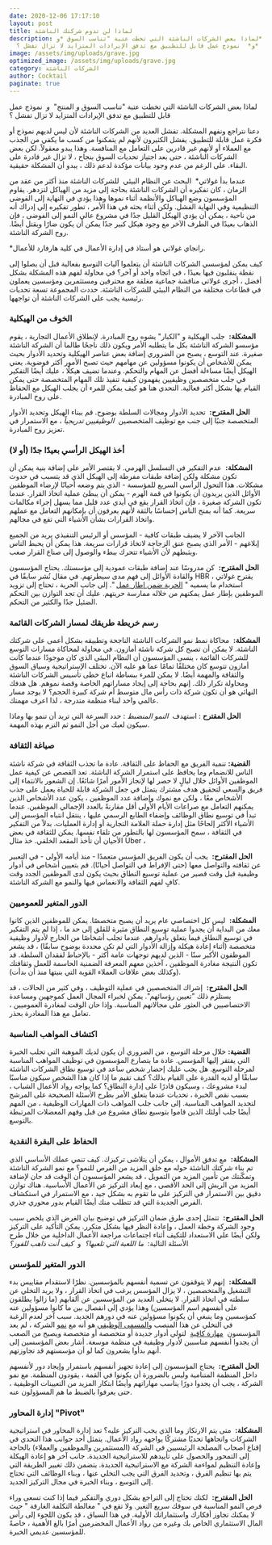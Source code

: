 ```yaml
---
date: 2020-12-06 17:17:10
layout: post
title: لماذا لن تدوم شركتك الناشئة
description: لماذا بعض الشركات الناشئة التي تخطت عتبة "تناسب السوق *و*
  المنتج"  *و*  نموذج عمل قابل للتطبيق مع تدفق الإيرادات المتزايد لا تزال تفشل ؟
image: /assets/img/uploads/grave.jpg
optimized_image: /assets/img/uploads/grave.jpg
category: الشركات الناشئة
author: Cocktail
paginate: true
---
```

لماذا بعض الشركات الناشئة التي تخطت عتبة "تناسب السوق *و* المنتج"  *و*  نموذج عمل قابل للتطبيق مع تدفق الإيرادات المتزايد لا تزال تفشل ؟

دعنا نتراجع ونفهم المشكلة. تفشل العديد من الشركات الناشئة لأن ليس لديهم نموذج أو فكرة عمل قابلة للتطبيق. يفشل الكثيرون لأنهم لم يتمكنوا من كسب ما يكفي من الجذب مع العملاء أو لأنهم غير قادرين على التعامل مع المنافسة. وهذا يبدو معقولاً. لكن بعض الشركات الناشئة ، حتى بعد اجتياز تحديات السوق بنجاح ، لا تزال غير قادرة على البقاء. على الرغم من عدم وجود بيانات مؤكدة لدعم ذلك ، يبدو أن المشكلة حقيقية.

عندما بدأ غولاتي*  البحث عن النظام البيئي  للشركات الناشئة منذ أكثر من عقد من الزمان ، كان تفكيره أن الشركات الناشئة بحاجة إلى مزيد من الهياكل لتزدهر. يقاوم المؤسسون وضع الهياكل والأنظمة أثناء نموها وهذا يؤدي في النهاية إلى الفوضى التنظيمية وفي النهاية الفشل. ولكن أثناء بحثه في هذا الأمر ، تطور تفكيره إلى إدراك أنه من ناحية ، يمكن أن يؤدي الهيكل القليل جدًا في مشروع عالي النمو إلى الفوضى ، فإن الذهاب بعيدًا في الطرف الآخر مع وجود هيكل كبير جدًا يمكن أن يكون ضارًا ويقتل أيضًا. روح الشركة الناشئة.

\*رانجاي غولاتي هو أستاذ في إدارة الأعمال في كلية هارفارد للأعمال.

كيف يمكن لمؤسسي الشركات الناشئة أن يتعلموا آليات التوسع بفعالية قبل أن يصلوا إلى نقطة ينقلبون فيها بعيدًا ، في اتجاه واحد أو آخر؟ في محاولة لفهم هذه المشكلة بشكل أفضل ، أجرى غولاتي مناقشة جماعية مغلقة مع محترفين ومستثمرين ومؤسسين يعملون في قطاعات مختلفة من النظام البيئي للشركات الناشئة. حددت المجموعة تسعة تحديات رئيسية يجب على الشركات الناشئة أن تواجهها.

### الخوف من الهيكلية 

**المشكلة:**  جلب الهيكلية و "الكبار" يشوه روح المبادرة. لإنطلاق الأعمال التجارية ، يقوم مؤسسو الشركة الناشئة بكل ما يتطلبه الأمر ويكون ذلك ناجحًا طالما أن الشركة الناشئة صغيرة. عند التوسع ، يصبح من الضروري إضافة بعض عناصر الهيكلية وتحديد الأدوار بحيث يمكن للأشخاص أن يكونوا مسؤولين عن مهامهم حيث تصبح الأمور أكثر فوضوية. يعني الهيكل أيضًا مساءلة أفضل عن المهام والتحكم. وعندما تضيف هيكلًا ، عليك أيضًا التفكير في جلب متخصصين وظيفيين يفهمون كيفية تنفيذ تلك المهام المتخصصة حتى يمكن القيام بها بشكل أكثر فعالية. التحدي هنا هو كيف يمكن للمرء أن يجلب الهيكل مع الحفاظ على روح المبادرة.

**الحل المقترح:**  تحديد الأدوار ومجالات السلطة بوضوح. قم ببناء الهيكل وتحديد الأدوار المتخصصة جنبًا إلى جنب مع توظيف المتخصصين  *الوظيفيين تدريجياً* ، مع الاستمرار في تعزيز روح المبادرة.

### أخذ الهيكل الرأسي بعيدًا جدًا (أو لا)

**المشكلة:**  عدم التفكير في التسلسل الهرمي. لا يقتصر الأمر على إضافة بنية يمكن أن تكون مشكلة ولكن إضافة طبقات مفرطة إلى الهيكل الذي قد يتسبب في حدوث مشكلات. هذا التحول الرأسي السريع للمؤسسة - الذي يتم وضعه أحيانًا لإرضاء الموظفين الأوائل الذين يريدون أن يكونوا في قمة الهرم - يمكن أن يبطئ عملية اتخاذ القرار. عندما تكون الشركة صغيرة ، فإن اتخاذ القرار يقع في أيدي عدد قليل مما يسهل إجراء مكالمات سريعة. كما أنه يمنح الناس إحساسًا بالثقة لأنهم يعرفون أن بإمكانهم التعامل مع عملهم واتخاذ القرارات بشأن الأشياء التي تقع في مجالهم.

الجانب الآخر لا يضيف طبقات كافية - المؤسس أو الرئيس التنفيذي يريد من الجميع إبلاغهم - الأمر الذي يصبح عنق الزجاجة لاتخاذ قرارات سريعة. هذا يمكن أن يحبط الناس ويثبطهم لأن الأشياء تتحرك ببطء والوصول إلى صناع القرار صعب.

**الحل المقترح:**  كن مدروسًا عند إضافة طبقات عمودية إلى مؤسستك. يحتاج المؤسسون والقادة الأوائل إلى فهم مدى سيطرتهم. في مقال نُشر سابقًا في HBR ، يقترح غولاتي استخدام ما يسميه " [الحرية ضمن إطار عمل](https://hbr.org/2018/05/structure-thats-not-stifling) ". إلى جانب الحرية ، تحتاج إلى تزويد الموظفين بإطار عمل يمكنهم من خلاله ممارسة حريتهم. عليك أن تجد التوازن بين التحكم الضئيل جدًا والكثير من التحكم.

### رسم خريطة طريقك لمسار الشركات القائمة

**المشكلة:**  محاكاة نمط نمو الشركات الناشئة الناجحة وتطبيقه بشكل أعمى على شركتك الناشئة. لا يمكن أن تصبح كل شركة ناشئة أمازون. في محاولة لمحاكاة مسارات التوسع للشركات القائمة ، ينسى المؤسسون أن النظام البيئي الذي كان موجودًا عندما كانت أمازون تتوسع كان مختلفًا تمامًا عما هو عليه الآن. تختلف الإستراتيجية وسياق السوق والثقافة والمهمة أيضًا. لا يمكن للمرء ببساطة اتباع خطى تأسيس الشركات الناشئة ومحاولة تكرار ذلك. إنهم بحاجة إلى إيجاد مساراتهم الخاصة وقصة نموهم. هل هدفك النهائي هو أن تكون شركة ذات رأس مال متوسط ​​أم شركة كبيرة الحجم؟ لا يوجد مسار عالمي واحد لبناء منظمة متدرجة ، لذا اعرف مهمتك.

**الحل المقترح** : استهدف  *النمو المنضبط* : حدد السرعة التي تريد أن تنمو بها وماذا سيكون لعبك من أجل النمو ثم التزم بهذه المهمة.

### صياغة الثقافة

**القضية:** تنمية الفريق مع الحفاظ على الثقافة. عادة ما تجذب الثقافة في شركة ناشئة الناس للانضمام وما يحافظ على استمرار الشركة الناشئة. تعد القصص عن كيفية عمل الموظفين الأوائل خلال ليالٍ لا حصر لها لإنجاز الأمور أمرًا شائعًا. إن الشعور بالانتماء إلى فريق والسعي لتحقيق هدف مشترك يتمثل في جعل الشركة قابلة للحياة يعمل على جذب الأشخاص معًا ، ولكن مع نموك وإضافة عدد الموظفين ، يكون عدد الأشخاص الذين يمكنهم التعامل مع صراعات الأيام الأولى أقل مقارنةً بالعدد الإجمالي الموظفين. عندما تبدأ في توسيع نطاق الوظائف وإضفاء الطابع الرسمي عليها ، ينتقل انتباه المؤسس إلى الأشياء الأكثر إلحاحًا مثل إدارة حملة العلامة التجارية أو إدارة العمليات. بدلاً من التفكير في الثقافة ، سمح المؤسسون لها بالتطور من تلقاء نفسها. يمكن للثقافة في بعض الأحيان أن تأخذ المقعد الخلفي. خذ مثال Uber ،

**الحل المقترح:**  يجب أن يكون الفريق المؤسس متعمدًا - منذ أيامه الأولى - في التعبير عن ثقافته والتواصل معها (حتى الإفراط في التواصل أحيانًا). قم بتعيين أشخاص في أدوار وظيفية قبل وقت قصير من عملية توسيع النطاق بحيث يكون لدى الموظفين الجدد وقت كافٍ لفهم الثقافة والانغماس فيها والنمو مع الشركة الناشئة.

### الدور المتغير للعموميين

**المشكلة:**  ليس كل اختصاصي عام يريد أن يصبح متخصصًا. يمكن للموظفين الذين كانوا معك من البداية أن يجدوا عملية توسيع النطاق مثيرة للقلق إلى حد ما ، إذا لم يتم التفكير في توسيع النطاق فيما يتعلق بأدوارهم. عندما تجلب أشخاصًا من الخارج لأدوار وظيفية متخصصة (أثناء إعادة هيكلة وإزالة الأدوار التي لم تكن محددة بوضوح سابقًا) ، قد يشعر الموظفون الأكبر سنًا - الذين لديهم توجهات عامة أكثر - بالإحباط لفقدان السلطة. قد تكون النتيجة مغادرة الموظفين ، آخذين معهم المعرفة الضمنية الحاسمة للعمل وثقافتك (وكذلك بعض علاقات العملاء القوية التي بنيتها منذ أن بدأت).

**الحل المقترح:**  إشراك المتخصصين في عملية التوظيف ، وفي كثير من الحالات ، قد يستلزم ذلك "تعيين رؤسائهم". يمكن لخبراء المجال العمل كموجهين ومساعدة الاختصاصيين في العثور على مجالاتهم المناسبة. وإذا حان الوقت لمغادرة العموميين ، تعامل مع هذا المغادرة بحذر.

### اكتشاف المواهب المناسبة

**القضية:** خلال مرحلة التوسع ، من الضروري أن يكون لديك الموهبة التي تجلب الخبرة التي يفتقر إليها المؤسس. عادة ما يتصارع المؤسسون في توظيف المواهب المناسبة لمرحلة التوسع. هل يجب عليك إحضار شخص ساعد في توسيع نطاق الشركات الناشئة سابقًا أو لديه القدرة على القيام بذلك؟ كيف تقيم ما إذا كان هذا الشخص سيكون مناسبًا لبدء مشروعك ، وسيكون قادرًا على إدارة النطاق؟ كما يواجه رواد الأعمال الشباب ، بسبب نقص الخبرة ، تحديات عندما يتعلق الأمر بطرح الأسئلة الصحيحة على المرشح لتحديد المواهب المناسبة. إلى جانب جلب المواهب ذات المهارات الوظيفية ، من المهم أيضًا جلب أولئك الذين قاموا بتوسيع نطاق مشروع من قبل وفهم المعضلات المرتبطة بالتوسع.

### الحفاظ على البقرة النقدية

**المشكلة:**  مع تدفق الأموال ، يمكن أن يتلاشى تركيزك. كيف تنمي عملك الأساسي الذي تم بناء شركتك الناشئة حوله مع خلق المزيد من الفرص للنمو؟ مع نمو الشركة الناشئة وتمكّنتك من تأمين المزيد من التمويل ، قد يشعر المؤسسون أن الوقت قد حان لإضافة المزيد من الريش إلى الحد الأقصى ، مع إبعاد التركيز عن الأعمال الأساسية. هناك توازن دقيق بين الاستمرار في التركيز على ما تقوم به بشكل جيد ، مع الاستمرار في استكشاف الفرص الجديدة التي قد تتطلب منك أيضًا القيام بدور محوري جذري.

**الحل المقترح:**  تتمثل إحدى طرق ضمان التركيز في توضيح بيان الغرض الذي يلخص سبب وجود الشركة وخطة العمل ، وإعادة النظر فيها بشكل متكرر. يمكن التأكيد على التركيز ولكن أيضًا على الاستعداد للتكيف أثناء اجتماعات مراجعة الأعمال الداخلية من خلال طرح الأسئلة التالية:  *ما اللعبة التي تلعبها؟*  و  *كيف أنت ذاهب للفوز؟*

### الدور المتغير للمؤسس

**المشكلة:**  إنهم لا يتوقفون عن تسمية أنفسهم بالمؤسسين. نظرًا لاستقدام مقاييس بدء التشغيل والمتخصصين ، لا يزال المؤسس يرغب في اتخاذ القرار ، ولا يريد التخلي عن سلطته في اتخاذ القرار. لا يتخلى العديد من المؤسسين عن ألقابهم (ما زالوا يطلقون على أنفسهم اسم المؤسسين) وهذا يؤدي إلى انفصال بين ما كانوا مسؤولين عنه كمؤسسين وما ينبغي أن يكونوا مسؤولين عنه في دورهم الجديد. سبب آخر لعدم الرغبة في التخلي عن هذا المنصب [والمسمى الوظيفي](https://hbr.org/2010/11/does-an-enterpreneur-need-an-m) هو أنه مع [نمو](https://hbr.org/2010/11/does-an-enterpreneur-need-an-m) الشركة ، لم يعد المؤسسون  [مهارة كافية](https://hbr.org/2010/11/does-an-enterpreneur-need-an-m)  لتولي أدوار جديدة أو متخصصة أو متخصصة ويصبح من الصعب أن يجدوا أنفسهم مناسبين لأدوار وظيفية في منظمة موسعة. أشار بعض المؤسسين إلى أنهم بدأوا يشعرون كما لو أن مؤسستهم قد تجاوزتهم.

**الحل المقترح:**  يحتاج المؤسسون إلى إعادة تجهيز أنفسهم باستمرار وإيجاد دور لأنفسهم داخل المنظمة المتنامية وليس بالضرورة أن يكونوا في القمة ، يقودون المنظمة. مع نمو الشركة ، يجب أن يجدوا دورًا يناسب مهاراتهم وأيضًا ابتكار المزيد من التعيينات الوظيفية ، حتى يعرفوا بالضبط ما هم المسؤولون عنه.

### إدارة المحاور "Pivot"

**المشكلة:**  متى يتم الارتكاز وما الذي يجب التركيز عليه؟ تعد إدارة المحاور في استراتيجية الشركات واتجاهها تحديًا مشتركًا يواجهه رواد الأعمال. يتمثل أحد جوانب هذا التحدي في إقناع أصحاب المصلحة الرئيسيين في الشركة (المستثمرين والموظفين والعملاء) بالحاجة إلى التمحور والحصول على تأييدهم للاستراتيجية الجديدة. جانب آخر هو إعادة الهيكلة وإعادة التنظيم لمواءمة الشركة مع الاستراتيجية الجديدة. يتضمن ذلك تغيير الطريقة التي يتم بها تنظيم الفرق ، وتحديد الفرق التي يجب التخلي عنها ، وبناء الوظائف التي تحتاج إلى التوسع ، وبناء الخبرة في مجال التركيز الجديد.

**الحل المقترح:**  لكنك تحتاج إلى التراجع بشكل دوري والتفكير فيما إذا كنت تسعى وراء فرص النمو المناسبة في سوقك سريع التغير. ولا تقع في " مغالطة التكلفة الغارقة " حيث لا يمكنك تجاوز أفكارك واستثماراتك الأولية. في هذا السياق ، قد يكون اللجوء إلى رأس المال الاستثماري الخاص بك وغيره من رواد الأعمال المخضرمين أمرًا بالغ الأهمية ، خاصةً للمؤسسين عديمي الخبرة.